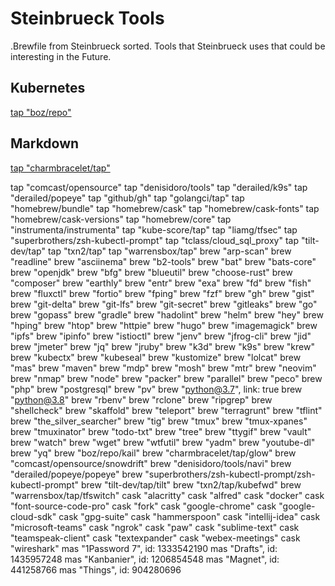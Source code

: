 #  Steinbrueck Tools 

.Brewfile from Steinbrueck sorted.
Tools that Steinbrueck uses that could be interesting in the Future.

## Kubernetes 

[tap "boz/repo"](https://github.com/boz/kail)

## Markdown 

[tap "charmbracelet/tap"](https://github.com/charmbracelet/homebrew-tap)






tap "comcast/opensource"
tap "denisidoro/tools"
tap "derailed/k9s"
tap "derailed/popeye"
tap "github/gh"
tap "golangci/tap"
tap "homebrew/bundle"
tap "homebrew/cask"
tap "homebrew/cask-fonts"
tap "homebrew/cask-versions"
tap "homebrew/core"
tap "instrumenta/instrumenta"
tap "kube-score/tap"
tap "liamg/tfsec"
tap "superbrothers/zsh-kubectl-prompt"
tap "tclass/cloud_sql_proxy"
tap "tilt-dev/tap"
tap "txn2/tap"
tap "warrensbox/tap"
brew "arp-scan"
brew "readline"
brew "asciinema"
brew "b2-tools"
brew "bat"
brew "bats-core"
brew "openjdk"
brew "bfg"
brew "blueutil"
brew "choose-rust"
brew "composer"
brew "earthly"
brew "entr"
brew "exa"
brew "fd"
brew "fish"
brew "fluxctl"
brew "fortio"
brew "fping"
brew "fzf"
brew "gh"
brew "gist"
brew "git-delta"
brew "git-lfs"
brew "git-secret"
brew "gitleaks"
brew "go"
brew "gopass"
brew "gradle"
brew "hadolint"
brew "helm"
brew "hey"
brew "hping"
brew "htop"
brew "httpie"
brew "hugo"
brew "imagemagick"
brew "ipfs"
brew "ipinfo"
brew "istioctl"
brew "jenv"
brew "jfrog-cli"
brew "jid"
brew "jmeter"
brew "jq"
brew "jruby"
brew "k3d"
brew "k9s"
brew "krew"
brew "kubectx"
brew "kubeseal"
brew "kustomize"
brew "lolcat"
brew "mas"
brew "maven"
brew "mdp"
brew "mosh"
brew "mtr"
brew "neovim"
brew "nmap"
brew "node"
brew "packer"
brew "parallel"
brew "peco"
brew "php"
brew "postgresql"
brew "pv"
brew "python@3.7", link: true
brew "python@3.8"
brew "rbenv"
brew "rclone"
brew "ripgrep"
brew "shellcheck"
brew "skaffold"
brew "teleport"
brew "terragrunt"
brew "tflint"
brew "the_silver_searcher"
brew "tig"
brew "tmux"
brew "tmux-xpanes"
brew "tmuxinator"
brew "todo-txt"
brew "tree"
brew "ttygif"
brew "vault"
brew "watch"
brew "wget"
brew "wtfutil"
brew "yadm"
brew "youtube-dl"
brew "yq"
brew "boz/repo/kail"
brew "charmbracelet/tap/glow"
brew "comcast/opensource/snowdrift"
brew "denisidoro/tools/navi"
brew "derailed/popeye/popeye"
brew "superbrothers/zsh-kubectl-prompt/zsh-kubectl-prompt"
brew "tilt-dev/tap/tilt"
brew "txn2/tap/kubefwd"
brew "warrensbox/tap/tfswitch"
cask "alacritty"
cask "alfred"
cask "docker"
cask "font-source-code-pro"
cask "fork"
cask "google-chrome"
cask "google-cloud-sdk"
cask "gpg-suite"
cask "hammerspoon"
cask "intellij-idea"
cask "microsoft-teams"
cask "ngrok"
cask "paw"
cask "sublime-text"
cask "teamspeak-client"
cask "textexpander"
cask "webex-meetings"
cask "wireshark"
mas "1Password 7", id: 1333542190
mas "Drafts", id: 1435957248
mas "Kanbanier", id: 1206854548
mas "Magnet", id: 441258766
mas "Things", id: 904280696

